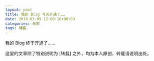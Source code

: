 ```yaml
---
layout: post
title: 我的 Blog 今天开通了……
date: 2018-03-09 12:00:10+00:00
categories: 日志
tags: 博客
---
```


我的 Blog 终于开通了……

这里的文章除了特别说明为 [转载] 之外，均为本人原创，转载请说明出处。


